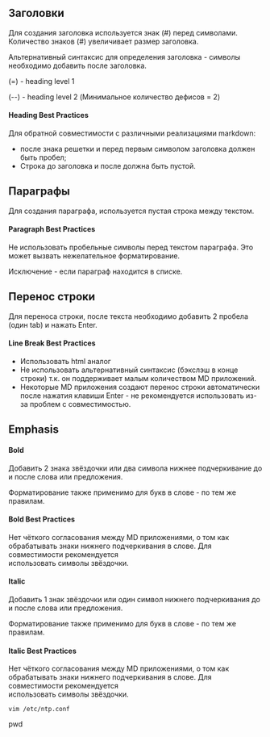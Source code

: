 ## Заголовки

Для создания заголовка используется знак (#) перед символами. Количество знаков (#) увеличивает размер заголовка.

Альтернативный синтаксис для определения заголовка - cимволы необходимо добавить после заголовка.

(=) - heading level 1 

(--) - heading level 2 (Минимальное количество дефисов = 2)


#### Heading Best Practices

Для обратной совместимости с различными реализациями markdown:
 - после знака решетки и перед первым символом заголовка должен быть пробел;
 - Строка до заголовка и после должна быть пустой.


## Параграфы

Для создания параграфа, используется пустая строка между текстом.

#### Paragraph Best Practices

Не использовать пробельные символы перед текстом параграфа. Это может вызвать нежелательное форматирование.

Исключение - если параграф находится в списке.


## Перенос строки

Для переноса строки, после текста необходимо добавить 2 пробела (один tab) и нажать Enter.

#### Line Break Best Practices

 - Использовать html аналог <br>
 - Не использовать альтернативный синтаксис (бэкслэш в конце строки) т.к. он поддерживает малым количеством MD приложений.
 - Некоторые MD приложения создают перенос строки автоматически после нажатия клавиши Enter - не рекомендуется использовать из-за проблем с совместимостью.

## Emphasis

#### Bold

Добавить 2 знака звёздочки или два символа нижнее подчеркивание до и после слова или предложения.

Форматирование также применимо для букв в слове - по тем же правилам.

#### Bold Best Practices

Нет чёткого согласования между MD приложениями, о том как обрабатывать знаки нижнего подчеркивания в слове. Для совместимости рекомендуется  
использовать символы звёздочки.


#### Italic

Добавить 1 знак звёздочки или один символ нижнего подчеркивания до и после слова или предложения.

Форматирование также применимо для букв в слове - по тем же правилам.

#### Italic Best Practices

Нет чёткого согласования между MD приложениями, о том как обрабатывать знаки нижнего подчеркивания в слове. Для совместимости рекомендуется  
использовать символы звёздочки.


```
vim /etc/ntp.conf
```


 pwd
 
 
